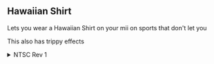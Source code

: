 ## Hawaiian Shirt
Lets you wear a Hawaiian Shirt on your mii on sports that don't let you

This also has trippy effects
<details>
<summary>NTSC Rev 1</summary>

```powerpc
42000000 92000000
049E00D3 00000009
```
</details>
